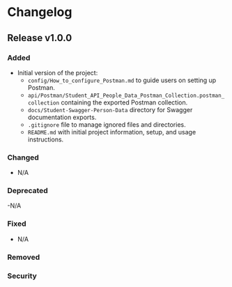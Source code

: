 # Changelog

## Release v1.0.0

### Added
- Initial version of the project:
  - `config/How_to_configure_Postman.md` to guide users on setting up Postman.
  - `api/Postman/Student_API_People_Data_Postman_Collection.postman_collection` containing the exported Postman collection.
  - `docs/Student-Swagger-Person-Data` directory for Swagger documentation exports.
  - `.gitignore` file to manage ignored files and directories.
  - `README.md` with initial project information, setup, and usage instructions.

### Changed
- N/A

### Deprecated
-N/A

### Fixed
- N/A

### Removed
### Security

